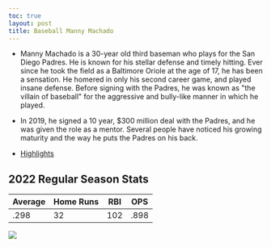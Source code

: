 ```yaml
---
toc: true
layout: post
title: Baseball Manny Machado
---
```

- Manny Machado is a 30-year old third baseman who plays for the San Diego Padres. He is known for his stellar defense and timely hitting. Ever since he took the field as a Baltimore Oriole at the age of 17, he has been a sensation. He homered in only his second career game, and played insane defense. Before signing with the Padres, he was known as "the villain of baseball" for the aggressive and bully-like manner in which he played. 
- In 2019, he signed a 10 year, $300 million deal with the Padres, and he was given the role as a mentor. Several people have noticed his growing maturity and the way he puts the Padres on his back. 

- [Highlights](https://youtu.be/ZvViQ_hVk4o?t=308)

## 2022 Regular Season Stats ##
| Average | Home Runs | RBI | OPS | 
| ------- | --------- | --- | --- |
| .298 | 32 | 102 | .898 | 

![](https://vscode-remote%2Bwsl-002bubuntu.vscode-resource.vscode-cdn.net/mnt/c/Users/rohan/vscode/FrontendRepository/images/Machado.png?version%3D1667506763211)